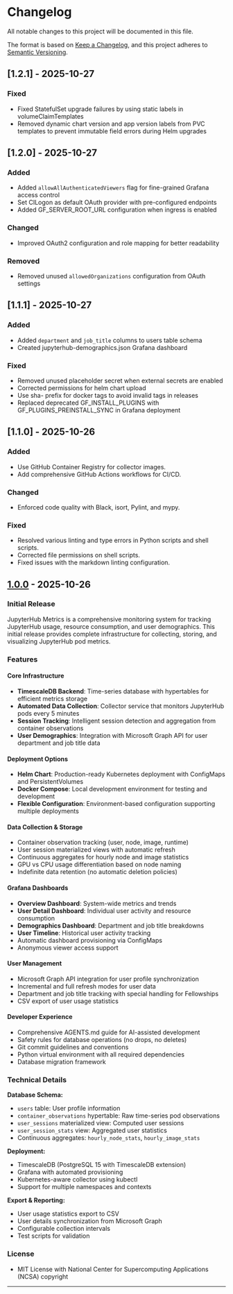 # Changelog

All notable changes to this project will be documented in this file.

The format is based on [Keep a Changelog](https://keepachangelog.com/en/1.0.0/),
and this project adheres to [Semantic Versioning](https://semver.org/spec/v2.0.0.html).

## [1.2.1] - 2025-10-27

### Fixed

- Fixed StatefulSet upgrade failures by using static labels in volumeClaimTemplates
- Removed dynamic chart version and app version labels from PVC templates to prevent immutable field errors during Helm upgrades

## [1.2.0] - 2025-10-27

### Added

- Added `allowAllAuthenticatedViewers` flag for fine-grained Grafana access control
- Set CILogon as default OAuth provider with pre-configured endpoints
- Added GF_SERVER_ROOT_URL configuration when ingress is enabled

### Changed

- Improved OAuth2 configuration and role mapping for better readability

### Removed

- Removed unused `allowedOrganizations` configuration from OAuth settings

## [1.1.1] - 2025-10-27

### Added

- Added `department` and `job_title` columns to users table schema
- Created jupyterhub-demographics.json Grafana dashboard

### Fixed

- Removed unused placeholder secret when external secrets are enabled
- Corrected permissions for helm chart upload
- Use sha- prefix for docker tags to avoid invalid tags in releases
- Replaced deprecated GF_INSTALL_PLUGINS with GF_PLUGINS_PREINSTALL_SYNC in Grafana deployment

## [1.1.0] - 2025-10-26

### Added

- Use GitHub Container Registry for collector images.
- Add comprehensive GitHub Actions workflows for CI/CD.

### Changed

- Enforced code quality with Black, isort, Pylint, and mypy.

### Fixed

- Resolved various linting and type errors in Python scripts and shell scripts.
- Corrected file permissions on shell scripts.
- Fixed issues with the markdown linting configuration.

## [1.0.0] - 2025-10-26

### Initial Release

JupyterHub Metrics is a comprehensive monitoring system for tracking JupyterHub usage, resource consumption, and user demographics. This initial release provides complete infrastructure for collecting, storing, and visualizing JupyterHub pod metrics.

### Features

#### Core Infrastructure

- **TimescaleDB Backend**: Time-series database with hypertables for efficient metrics storage
- **Automated Data Collection**: Collector service that monitors JupyterHub pods every 5 minutes
- **Session Tracking**: Intelligent session detection and aggregation from container observations
- **User Demographics**: Integration with Microsoft Graph API for user department and job title data

#### Deployment Options

- **Helm Chart**: Production-ready Kubernetes deployment with ConfigMaps and PersistentVolumes
- **Docker Compose**: Local development environment for testing and development
- **Flexible Configuration**: Environment-based configuration supporting multiple deployments

#### Data Collection & Storage

- Container observation tracking (user, node, image, runtime)
- User session materialized views with automatic refresh
- Continuous aggregates for hourly node and image statistics
- GPU vs CPU usage differentiation based on node naming
- Indefinite data retention (no automatic deletion policies)

#### Grafana Dashboards

- **Overview Dashboard**: System-wide metrics and trends
- **User Detail Dashboard**: Individual user activity and resource consumption
- **Demographics Dashboard**: Department and job title breakdowns
- **User Timeline**: Historical user activity tracking
- Automatic dashboard provisioning via ConfigMaps
- Anonymous viewer access support

#### User Management

- Microsoft Graph API integration for user profile synchronization
- Incremental and full refresh modes for user data
- Department and job title tracking with special handling for Fellowships
- CSV export of user usage statistics

#### Developer Experience

- Comprehensive AGENTS.md guide for AI-assisted development
- Safety rules for database operations (no drops, no deletes)
- Git commit guidelines and conventions
- Python virtual environment with all required dependencies
- Database migration framework

### Technical Details

**Database Schema:**

- `users` table: User profile information
- `container_observations` hypertable: Raw time-series pod observations
- `user_sessions` materialized view: Computed user sessions
- `user_session_stats` view: Aggregated user statistics
- Continuous aggregates: `hourly_node_stats`, `hourly_image_stats`

**Deployment:**

- TimescaleDB (PostgreSQL 15 with TimescaleDB extension)
- Grafana with automated provisioning
- Kubernetes-aware collector using kubectl
- Support for multiple namespaces and contexts

**Export & Reporting:**

- User usage statistics export to CSV
- User details synchronization from Microsoft Graph
- Configurable collection intervals
- Test scripts for validation

### License

- MIT License with National Center for Supercomputing Applications (NCSA) copyright

---

[1.0.0]: https://github.com/ncsa/jupyterhub-metrics/releases/tag/v1.0.0
